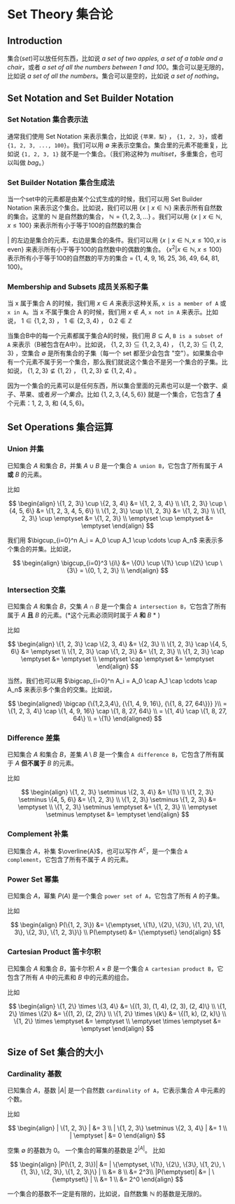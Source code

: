 # Set Theory 集合论

## Introduction

集合(*set*)可以放任何东西，比如说 *a set of two apples, a set of a table and a chair*，或者 *a set of all the numbers between 1 and 100*。集合可以是无限的，比如说 *a set of all the numbers*。集合可以是空的，比如说 *a set of nothing*。

## Set Notation and Set Builder Notation

### Set Notation 集合表示法

通常我们使用 Set Notation 来表示集合，比如说 `{苹果，梨}` ， `{1, 2, 3}`，或者 `{1, 2, 3, ..., 100}`。我们可以用 $\emptyset$ 来表示空集合。集合里的元素不能重复，比如说 `{1, 2, 3, 1}` 就不是一个集合。（我们称这种为 *multiset*，多重集合，也可以叫做 *bag*。）

### Set Builder Notation 集合生成法

当一个set中的元素都是由某个公式生成的时候，我们可以用 Set Builder Notation 来表示这个集合。比如说，我们可以用 $\{x \mid x \in \mathbb{N}\}$ 来表示所有自然数的集合。这里的 $\mathbb{N}$ 是自然数的集合， $\mathbb{N} = \{1, 2, 3, ...\}$ 。我们可以用 $\{x \mid x \in \mathbb{N}, x \leq 100\}$ 来表示所有小于等于100的自然数的集合

| 的左边是集合的元素，右边是集合的条件。我们可以用 $\{x \mid x \in \mathbb{N}, x \leq 100, x \text{ is even}\}$ 来表示所有小于等于100的自然数中的偶数的集合。 $\{x^2 | x \in \mathbb{N}, x \leq 100\}$  表示所有小于等于100的自然数的平方的集合 = {1, 4, 9, 16, 25, 36, 49, 64, 81, 100}。

### Membership and Subsets 成员关系和子集

当 x 属于集合 A 的时候，我们用 $x \in A$ 来表示这种关系, `x is a member of A` 或 `x in A`。当 x 不属于集合 A 的时候，我们用 $x \notin A$, `x not in A` 来表示。比如说， $1 \in \{1, 2, 3\}$ ， $1 \notin \{2, 3, 4\}$ ， $0.2 \notin \mathbb{Z}$

当集合B中的每一个元素都属于集合A的时候，我们用 $B \subseteq A$, `B is a subset of A` 来表示（B被包含在A中）。比如说， $\{1, 2, 3\} \subseteq \{1, 2, 3, 4\}$ ， $\{1, 2, 3\} \subseteq \{1, 2, 3\}$ ，空集合 $\emptyset$ 是所有集合的子集（每一个 set 都至少会包含 "空"）。如果集合中有一个元素不属于另一个集合，那么我们就说这个集合不是另一个集合的子集。比如说， $\{1, 2, 3\} \not\subseteq \{1, 2\}$ ， $\{1, 2, 3\} \not\subseteq \{1, 2, 4\}$ 。

因为一个集合的元素可以是任何东西，所以集合里面的元素也可以是一个数字、桌子、苹果、或者*另一个集合*。比如 $\{1, 2, 3, \{4, 5, 6\}\}$ 就是一个集合，它包含了 <u>**4**</u> 个元素：1, 2, 3, 和 $\{4, 5, 6\}$。

## Set Operations 集合运算

### Union 并集

已知集合 $A$ 和集合 $B$，并集 $A \cup B$ 是一个集合 `A union B`，它包含了所有属于 $A$ **或** $B$ 的元素。

比如

$$
\begin{align}
\{1, 2, 3\} \cup \{2, 3, 4\} &= \{1, 2, 3, 4\} \\
\{1, 2, 3\} \cup \{4, 5, 6\} &= \{1, 2, 3, 4, 5, 6\} \\
\{1, 2, 3\} \cup \{1, 2, 3\} &= \{1, 2, 3\} \\
\{1, 2, 3\} \cup \emptyset &= \{1, 2, 3\} \\
\emptyset \cup \emptyset &= \emptyset
\end{align}
$$

我们用 $\bigcup_{i=0}^n A_i = A_0 \cup A_1 \cup \cdots \cup A_n$ 来表示多个集合的并集。比如说，

$$
\begin{align}
\bigcup_{i=0}^3 \{i\} &= \{0\} \cup \{1\} \cup \{2\} \cup \{3\} = \{0, 1, 2, 3\} \\
\end{align}
$$

### Intersection 交集

已知集合 $A$ 和集合 $B$，交集 $A \cap B$ 是一个集合 `A intersection B`，它包含了所有属于 $A$ **且** $B$ 的元素。(*这个元素必须同时属于 $A$  **和**  $B$ * )

比如

$$
\begin{align}
\{1, 2, 3\} \cap \{2, 3, 4\} &= \{2, 3\} \\
\{1, 2, 3\} \cap \{4, 5, 6\} &= \emptyset \\
\{1, 2, 3\} \cap \{1, 2, 3\} &= \{1, 2, 3\} \\
\{1, 2, 3\} \cap \emptyset &= \emptyset \\
\emptyset \cap \emptyset &= \emptyset
\end{align}
$$

当然，我们也可以用 $\bigcap_{i=0}^n A_i = A_0 \cap A_1 \cap \cdots \cap A_n$ 来表示多个集合的交集。比如说， 

$$
\begin{aligned}
\bigcap {\{1,2,3,4\}, {\{1, 4, 9, 16\}, {\{1, 8, 27, 64\}}} }\\
= \{1, 2, 3, 4\} \cap \{1, 4, 9, 16\} \cap \{1, 8, 27, 64\} \\
= \{1, 4\} \cap \{1, 8, 27, 64\} \\
= \{1\}
\end{aligned}
$$

### Difference 差集

已知集合 $A$ 和集合 $B$，差集 $A \setminus B$ 是一个集合 `A difference B`，它包含了所有属于 $A$ **但不属于** $B$ 的元素。

比如

$$
\begin{align}
\{1, 2, 3\} \setminus \{2, 3, 4\} &= \{1\} \\
\{1, 2, 3\} \setminus \{4, 5, 6\} &= \{1, 2, 3\} \\
\{1, 2, 3\} \setminus \{1, 2, 3\} &= \emptyset \\
\{1, 2, 3\} \setminus \emptyset &= \{1, 2, 3\} \\
\emptyset \setminus \emptyset &= \emptyset
\end{align}
$$

### Complement 补集

已知集合 $A$，补集 $\overline{A}$，也可以写作 $A^c$，是一个集合 `A complement`，它包含了所有不属于 $A$ 的元素。

### Power Set 幂集

已知集合 $A$，幂集 $P(A)$ 是一个集合 `power set of A`，它包含了所有 $A$ 的子集。

比如

$$
\begin{align}
P(\{1, 2, 3\}) &= \{\emptyset, \{1\}, \{2\}, \{3\}, \{1, 2\}, \{1, 3\}, \{2, 3\}, \{1, 2, 3\}\} \\
P(\emptyset) &= \{\emptyset\}
\end{align}
$$

### Cartesian Product 笛卡尔积

已知集合 $A$ 和集合 $B$，笛卡尔积 $A \times B$ 是一个集合 `A cartesian product B`，它包含了所有 $A$ 中的元素和 $B$ 中的元素的组合。

比如

$$
\begin{align}
\{1, 2\} \times \{3, 4\} &= \{(1, 3), (1, 4), (2, 3), (2, 4)\} \\
\{1, 2\} \times \{2\} &= \{(1, 2), (2, 2)\} \\
\{1, 2\} \times \{k\} &= \{(1, k), (2, k)\} \\
\{1, 2\} \times \emptyset &= \emptyset \\
\emptyset \times \emptyset &= \emptyset
\end{align}
$$

## Size of Set 集合的大小

### Cardinality 基数

已知集合 $A$，基数 $|A|$ 是一个自然数 `cardinality of A`，它表示集合 $A$ 中元素的个数。

比如

$$
\begin{align}
| \{1, 2, 3\} | &= 3 \\
| \{1, 2, 3\} \setminus \{2, 3, 4\} | &= 1 \\
| \emptyset | &= 0
\end{align}
$$

空集 $\emptyset$ 的基数为 $0$。
一个集合的幂集的基数是 $2^{|A|}$。
比如

$$
\begin{align}
|P(\{1, 2, 3\})| &= | \{\emptyset, \{1\}, \{2\}, \{3\}, \{1, 2\}, \{1, 3\}, \{2, 3\}, \{1, 2, 3\}\} | \\
&= 8 \\
&= 2^3\\
|P(\emptyset)| &= | \{\emptyset\} | \\
&= 1 \\
&= 2^0
\end{align}
$$

一个集合的基数不一定是有限的，比如说，自然数集 $\mathbb{N}$ 的基数是无限的。
